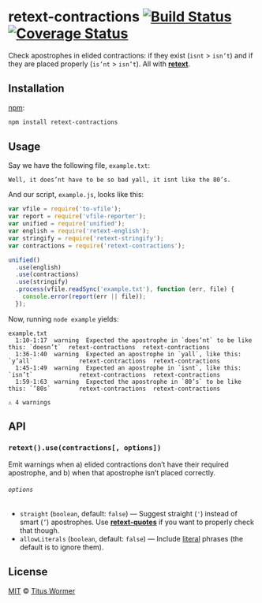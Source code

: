 # retext-contractions [![Build Status][travis-badge]][travis] [![Coverage Status][codecov-badge]][codecov]

Check apostrophes in elided contractions: if they exist (`isnt` >
`isn’t`) and if they are placed properly (`is’nt` > `isn’t`).  All with
[**retext**][retext].

## Installation

[npm][npm-install]:

```bash
npm install retext-contractions
```

## Usage

Say we have the following file, `example.txt`:

```text
Well, it does’nt have to be so bad yall, it isnt like the 80’s.
```

And our script, `example.js`, looks like this:

```javascript
var vfile = require('to-vfile');
var report = require('vfile-reporter');
var unified = require('unified');
var english = require('retext-english');
var stringify = require('retext-stringify');
var contractions = require('retext-contractions');

unified()
  .use(english)
  .use(contractions)
  .use(stringify)
  .process(vfile.readSync('example.txt'), function (err, file) {
    console.error(report(err || file));
  });
```

Now, running `node example` yields:

```text
example.txt
  1:10-1:17  warning  Expected the apostrophe in `does’nt` to be like this: `doesn’t`  retext-contractions  retext-contractions
  1:36-1:40  warning  Expected an apostrophe in `yall`, like this: `y’all`             retext-contractions  retext-contractions
  1:45-1:49  warning  Expected an apostrophe in `isnt`, like this: `isn’t`             retext-contractions  retext-contractions
  1:59-1:63  warning  Expected the apostrophe in `80’s` to be like this: `’80s`        retext-contractions  retext-contractions

⚠ 4 warnings
```

## API

### `retext().use(contractions[, options])`

Emit warnings when a) elided contractions don’t have their required
apostrophe, and b) when that apostrophe isn’t placed correctly.

###### `options`

*   `straight` (`boolean`, default: `false`)
    — Suggest straight (`'`) instead of smart (`’`) apostrophes.
    Use [**retext-quotes**][quotes] if you want to properly check
    that though.
*   `allowLiterals` (`boolean`, default: `false`)
    — Include [literal][] phrases (the default is to ignore them).

## License

[MIT][license] © [Titus Wormer][author]

<!-- Definitions -->

[travis-badge]: https://img.shields.io/travis/wooorm/retext-contractions.svg

[travis]: https://travis-ci.org/wooorm/retext-contractions

[codecov-badge]: https://img.shields.io/codecov/c/github/wooorm/retext-contractions.svg

[codecov]: https://codecov.io/github/wooorm/retext-contractions

[npm-install]: https://docs.npmjs.com/cli/install

[license]: LICENSE

[author]: http://wooorm.com

[retext]: https://github.com/wooorm/retext

[quotes]: https://github.com/wooorm/retext-quotes

[literal]: https://github.com/wooorm/nlcst-is-literal

